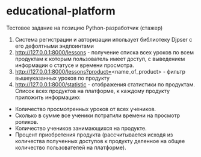 # educational-platform
Тестовое задание на позицию Python-разработчик (стажер)


1. Система регистрации и авторизации ипользует библиотеку Djpser
с его дефолтными эндпоинтами
2. http://127.0.0.1:8000/lessons - получение списка всех уроков по всем продуктам к которым пользователь имеет доступ, с выведением информации о статусе и времени просмотра.
3. http://127.0.0.1:8000/lessons?product=<name_of_product> -  фильтр вышеуказанных уроков по продукту
4. http://127.0.0.1:8000/statistic -  отображения статистики по продуктам. 
Cписок всех продуктов на платформе, к каждому продукту приложить информацию:
- Количество просмотренных уроков от всех учеников.
- Сколько в сумме все ученики потратили времени на просмотр роликов.
- Количество учеников занимающихся на продукте.
- Процент приобретения продукта (рассчитывается исходя из количества полученных доступов к продукту деленное на общее количество пользователей на платформе).

